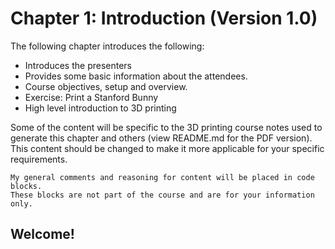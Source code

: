 # **Chapter 1: Introduction (Version 1.0)** #

The following chapter introduces the following:

* Introduces the presenters
* Provides some basic information about the attendees.
* Course objectives, setup and overview.
* Exercise: Print a Stanford Bunny
* High level introduction to 3D printing

Some of the content will be specific to the 3D printing course notes used to generate this chapter and others (view README.md for the PDF version). This content should be changed to make it more applicable for your specific requirements.

	My general comments and reasoning for content will be placed in code blocks.
	These blocks are not part of the course and are for your information only.

## Welcome! ##






